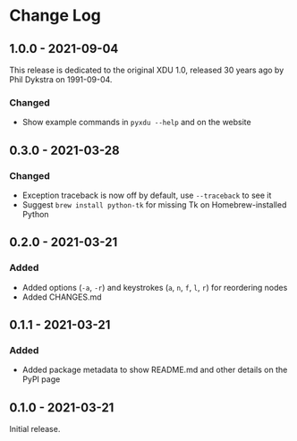 # Change Log

## 1.0.0 - 2021-09-04

This release is dedicated to the original XDU 1.0, released 30 years ago by Phil 
Dykstra on 1991-09-04.

### Changed

* Show example commands in `pyxdu --help` and on the website

## 0.3.0 - 2021-03-28

### Changed

* Exception traceback is now off by default, use `--traceback` to see it
* Suggest `brew install python-tk` for missing Tk on Homebrew-installed Python

## 0.2.0 - 2021-03-21

### Added

* Added options (`-a`, `-r`) and keystrokes (`a`, `n`, `f`, `l`, `r`) for reordering
  nodes
* Added CHANGES.md

## 0.1.1 - 2021-03-21

### Added

* Added package metadata to show README.md and other details on the PyPI page

## 0.1.0 - 2021-03-21

Initial release.
